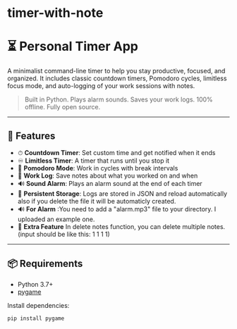 # timer-with-note
# ⏳ Personal Timer App

A minimalist command-line timer to help you stay productive, focused, and organized. It includes classic countdown timers, Pomodoro cycles, limitless focus mode, and auto-logging of your work sessions with notes.

> Built in Python. Plays alarm sounds. Saves your work logs. 100% offline. Fully open source.

---

## 🧠 Features

- ⏱ **Countdown Timer**: Set custom time and get notified when it ends
- ♾️ **Limitless Timer**: A timer that runs until you stop it
- 🍅 **Pomodoro Mode**: Work in cycles with break intervals
- 📓 **Work Log**: Save notes about what you worked on and when
- 🔊 **Sound Alarm**: Plays an alarm sound at the end of each timer
- 💾 **Persistent Storage**: Logs are stored in JSON and reload automatically also if you delete the file it will be automaticly created.
- 🔊 **For Alarm** :You need to add a "alarm.mp3" file to your directory. I uploaded an example one.
- 🍅 **Extra Feature** In delete notes function, you can delete multiple notes.(input should be like this: 1 1 1 1)

---

## 📦 Requirements

- Python 3.7+
- [pygame](https://www.pygame.org/)


Install dependencies:

```bash
pip install pygame

